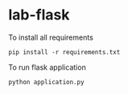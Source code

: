 # lab-flask

<!-- ![image](https://user-images.githubusercontent.com/115451707/196919992-edcfea8b-e3f6-4f35-9398-43be66b5622d.png) -->



To install all requirements
```
pip install -r requirements.txt
```

To run flask application 

```
python application.py
```

